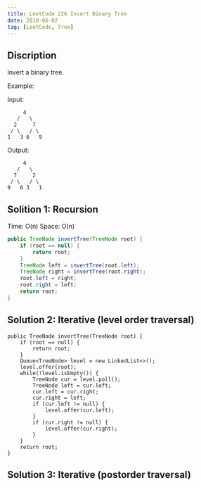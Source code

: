```yaml
---
title: LeetCode 226 Invert Binary Tree
date: 2018-06-02
tag: [LeetCode, Tree]
---
```

## Discription
Invert a binary tree.  

Example:  

Input:
```
     4  
   /   \
  2     7  
 / \   / \
1   3 6   9  
```
Output:
```
     4
   /   \
  7     2
 / \   / \
9   6 3   1
```

## Solition 1: Recursion
Time: O(n)
Space: O(n)
```java
public TreeNode invertTree(TreeNode root) {
    if (root == null) {
		return root;       
    }
	TreeNode left = invertTree(root.left);
	TreeNode right = invertTree(root.right);
	root.left = right;
	root.right = left;
	return root;
}
```
## Solution 2: Iterative (level order traversal)
```
public TreeNode invertTree(TreeNode root) {
	if (root == null) {
		return root;
	}
	Queue<TreeNode> level = new LinkedList<>();
	level.offer(root);
	while(!level.isEmpty()) {
		TreeNode cur = level.poll();
		TreeNode left = cur.left;
		cur.left = cur.right;
		cur.right = left;
		if (cur.left != null) {
			level.offer(cur.left);
		}
		if (cur.right != null) {
			level.offer(cur.right);
		}		
	}
	return root;
}
```
## Solution 3: Iterative (postorder traversal)

